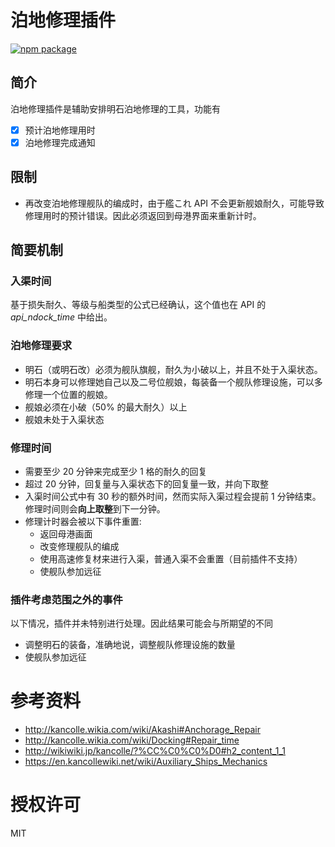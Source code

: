 # 泊地修理插件

[![npm package][npm-badge]][npm]


## 简介
泊地修理插件是辅助安排明石泊地修理的工具，功能有

- [x] 预计泊地修理用时
- [x] 泊地修理完成通知

## 限制
- 再改变泊地修理舰队的编成时，由于艦これ API 不会更新舰娘耐久，可能导致修理用时的预计错误。因此必须返回到母港界面来重新计时。

## 简要机制
### 入渠时间
基于损失耐久、等级与船类型的公式已经确认，这个值也在 API 的 *api_ndock_time* 中给出。

### 泊地修理要求
- 明石（或明石改）必须为舰队旗舰，耐久为小破以上，并且不处于入渠状态。
- 明石本身可以修理她自己以及二号位舰娘，每装备一个舰队修理设施，可以多修理一个位置的舰娘。
- 舰娘必须在小破（50% 的最大耐久）以上
- 舰娘未处于入渠状态

### 修理时间
- 需要至少 20 分钟来完成至少 1 格的耐久的回复
- 超过 20 分钟，回复量与入渠状态下的回复量一致，并向下取整
- 入渠时间公式中有 30 秒的额外时间，然而实际入渠过程会提前 1 分钟结束。修理时间则会**向上取整**到下一分钟。
- 修理计时器会被以下事件重置:
  - 返回母港画面
  - 改变修理舰队的编成
  - 使用高速修复材来进行入渠，普通入渠不会重置（目前插件不支持）
  - 使舰队参加远征

### 插件考虑范围之外的事件
以下情况，插件并未特别进行处理。因此结果可能会与所期望的不同
- 调整明石的装备，准确地说，调整舰队修理设施的数量
- 使舰队参加远征


# 参考资料
- <http://kancolle.wikia.com/wiki/Akashi#Anchorage_Repair>
- <http://kancolle.wikia.com/wiki/Docking#Repair_time>
- <http://wikiwiki.jp/kancolle/?%CC%C0%C0%D0#h2_content_1_1>
- <https://en.kancollewiki.net/wiki/Auxiliary_Ships_Mechanics>

# 授权许可
MIT

[npm-badge]: https://img.shields.io/npm/v/poi-plugin-anchorage-repair.svg?style=flat-square
[npm]: https://www.npmjs.org/package/poi-plugin-anchorage-repair